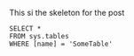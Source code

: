 This si the skeleton for the post

 ```tsql
 SELECT *
 FROM sys.tables
 WHERE [name] = 'SomeTable'
 ```

